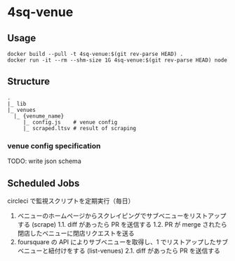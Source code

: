 # 4sq-venue

## Usage

```console
docker build --pull -t 4sq-venue:$(git rev-parse HEAD) .
docker run -it --rm --shm-size 1G 4sq-venue:$(git rev-parse HEAD) node
```

## Structure

```
.
|_ lib
|_ venues
  |_ {venume_name}
     |_ config.js    # venue config
     |_ scraped.ltsv # result of scraping
```

### venue config specification

TODO: write json schema

## Scheduled Jobs

circleci で監視スクリプトを定期実行（毎日）

1.  ベニューのホームページからスクレイピングでサブベニューをリストアップする (scrape)
    1.1. diff があったら PR を送信する
    1.2. PR が merge されたら閉店したベニューに閉店リクエストを送る
2.  foursquare の API によりサブベニューを取得し、1 でリストアップしたサブベニューと紐付けをする (list-venues)
    2.1. diff があったら PR を送信する

```

```

